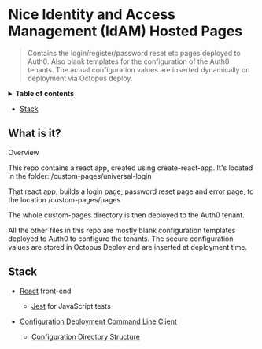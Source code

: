 #  Nice Identity and Access Management (IdAM) Hosted Pages
  
> Contains the login/register/password reset etc pages deployed to Auth0. 
> Also blank templates for the configuration of the Auth0 tenants. The actual configuration values are inserted dynamically on deployment via Octopus deploy.
 
<details>
<summary><strong>Table of contents</strong></summary>
<!-- START doctoc generated TOC please keep comment here to allow auto update -->
<!-- DON'T EDIT THIS SECTION, INSTEAD RE-RUN doctoc TO UPDATE -->
</details>

- [Stack](#stack)

<!-- END doctoc generated TOC please keep comment here to allow auto update -->
</details>
  
## What is it?
Overview

This repo contains a react app, created using create-react-app. It's located in the folder: /custom-pages/universal-login

That react app, builds a login page, password reset page and error page, to the location /custom-pages/pages

The whole custom-pages directory is then deployed to the Auth0 tenant. 

All the other files in this repo are mostly blank configuration templates deployed to Auth0 to configure the tenants. The secure configuration values are stored in Octopus Deploy and are inserted at deployment time.
  
## Stack

- [React](https://reactjs.org/) front-end
    - [Jest](https://facebook.github.io/jest/) for JavaScript tests
  
- [Configuration Deployment Command Line Client](https://auth0.com/docs/extensions/deploy-cli)
  - [Configuration Directory Structure](https://auth0.com/docs/extensions/deploy-cli/guides/import-export-directory-structure)
  
